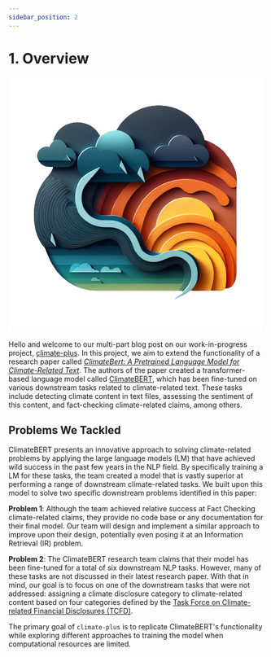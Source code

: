 ```yaml
---
sidebar_position: 2
---
```


# 1. Overview

![logo](../static/img/logo.png)

Hello and welcome to our multi-part blog post on our work-in-progress project, [climate-plus](https://github.com/rexarski/climate-plus). In this project, we aim to extend the functionality of a research paper called [*ClimateBert: A Pretrained Language Model for Climate-Related Text*](https://arxiv.org/abs/2110.12010). The authors of the paper created a transformer-based language model called [ClimateBERT](https://huggingface.co/climatebert/distilroberta-base-climate-f), which has been fine-tuned on various downstream tasks related to climate-related text. These tasks include detecting climate content in text files, assessing the sentiment of this content, and fact-checking climate-related claims, among others.

## Problems We Tackled

ClimateBERT presents an innovative approach to solving climate-related problems by applying the large language models (LM) that have achieved wild success in the past few years in the NLP field. By specifically training a LM for these tasks, the team created a model that is vastly superior at performing a range of downstream climate-related tasks. We built upon this model to solve two specific downstream problems identified in this paper:

**Problem 1**: Although the team achieved relative success at Fact Checking climate-related claims, they provide no code base or any documentation for their final model. Our team will design and implement a similar approach to improve upon their design, potentially even posing it at an Information Retrieval (IR) problem.

**Problem 2**: The ClimateBERT research team claims that their model has been fine-tuned for a total of six downstream NLP tasks. However, many of these tasks are not discussed in their latest research paper. With that in mind, our goal is to focus on one of the downstream tasks that were not addressed: assigning a climate disclosure category to climate-related content based on four categories defined by the [Task Force on Climate-related Financial Disclosures (TCFD)](https://www.fsb-tcfd.org/recommendations/).

The primary goal of `climate-plus` is to replicate ClimateBERT's functionality while exploring different approaches to training the model when computational resources are limited.
